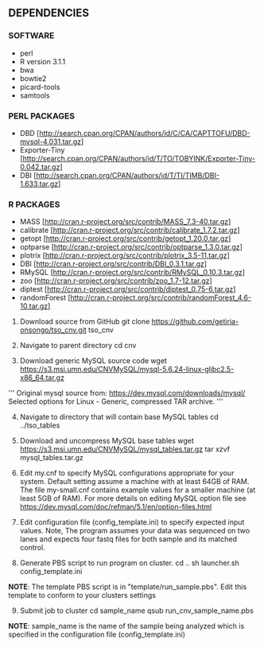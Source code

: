 ## DEPENDENCIES

### SOFTWARE
- perl 
- R version 3.1.1
- bwa
- bowtie2
- picard-tools
- samtools

### PERL PACKAGES
- DBD           [http://search.cpan.org/CPAN/authors/id/C/CA/CAPTTOFU/DBD-mysql-4.031.tar.gz]
- Exporter-Tiny [http://search.cpan.org/CPAN/authors/id/T/TO/TOBYINK/Exporter-Tiny-0.042.tar.gz]
- DBI           [http://search.cpan.org/CPAN/authors/id/T/TI/TIMB/DBI-1.633.tar.gz]

### R PACKAGES
- MASS         [http://cran.r-project.org/src/contrib/MASS_7.3-40.tar.gz]
- calibrate    [http://cran.r-project.org/src/contrib/calibrate_1.7.2.tar.gz]
- getopt       [http://cran.r-project.org/src/contrib/getopt_1.20.0.tar.gz]
- optparse     [http://cran.r-project.org/src/contrib/optparse_1.3.0.tar.gz]
- plotrix      [http://cran.r-project.org/src/contrib/plotrix_3.5-11.tar.gz]
- DBI          [http://cran.r-project.org/src/contrib/DBI_0.3.1.tar.gz]
- RMySQL       [http://cran.r-project.org/src/contrib/RMySQL_0.10.3.tar.gz]
- zoo          [http://cran.r-project.org/src/contrib/zoo_1.7-12.tar.gz]
- diptest      [http://cran.r-project.org/src/contrib/diptest_0.75-6.tar.gz]
- randomForest [http://cran.r-project.org/src/contrib/randomForest_4.6-10.tar.gz]

1. Download source from GitHub
git clone https://github.com/getiria-onsongo/tso_cnv.git tso_cnv

2. Navigate to parent directory
cd cnv

3. Download generic MySQL source code
wget https://s3.msi.umn.edu/CNVMySQL/mysql-5.6.24-linux-glibc2.5-x86_64.tar.gz

'''
Original mysql source from: https://dev.mysql.com/downloads/mysql/
Selected options for Linux - Generic, compressed TAR archive.
'''

4. Navigate to directory that will contain base MySQL tables
cd ../tso_tables

5. Download and uncompress MySQL base tables
wget https://s3.msi.umn.edu/CNVMySQL/mysql_tables.tar.gz
tar xzvf mysql_tables.tar.gz

6. Edit my.cnf to specify MySQL configurations appropriate for your system. 
     Default setting assume a machine with at least 64GB of RAM. The file my-small.cnf
     contains example values for a smaller machine (at least 5GB of RAM). For more
     details on editing MySQL option file see https://dev.mysql.com/doc/refman/5.1/en/option-files.html

7. Edit configuration file (config_template.ini) to specify expected input values. Note, 
     The program assumes your data was sequenced on two lanes and expects four fastq files for
     both sample and its matched control. 
     

8. Generate PBS script to run program on cluster. 
cd ..
sh launcher.sh config_template.ini

**NOTE**: The template PBS script is in "template/run_sample.pbs". Edit this template to 
conform to your clusters settings

9. Submit job to cluster
cd sample_name
qsub run_cnv_sample_name.pbs

**NOTE**: sample_name is the name of the sample being analyzed which is specified in the 
      configuration file (config_template.ini)
